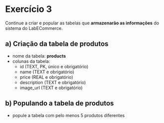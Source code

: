 # Exercício 3
Continue a criar e popular as tabelas que **armazenarão as informações** do sistema do LabECommerce.


## a) Criação da tabela de **produtos**
- nome da tabela: **products**
- colunas da tabela:
  - id (TEXT, PK, único e obrigatório)
  - name (TEXT e obrigatório)
  - price (REAL e obrigatório)
  - description (TEXT e obrigatório)
  - image_url (TEXT e obrigatório)


## b) Populando a tabela de **produtos**
- popule a tabela com pelo menos 5 produtos diferentes
